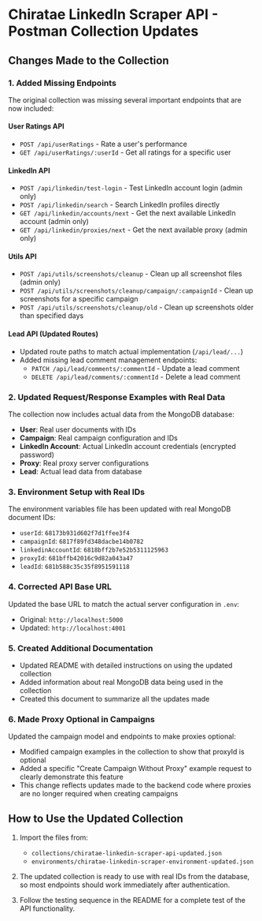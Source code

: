 # Chiratae LinkedIn Scraper API - Postman Collection Updates

## Changes Made to the Collection

### 1. Added Missing Endpoints

The original collection was missing several important endpoints that are now included:

#### User Ratings API
- `POST /api/userRatings` - Rate a user's performance
- `GET /api/userRatings/:userId` - Get all ratings for a specific user

#### LinkedIn API
- `POST /api/linkedin/test-login` - Test LinkedIn account login (admin only)
- `POST /api/linkedin/search` - Search LinkedIn profiles directly
- `GET /api/linkedin/accounts/next` - Get the next available LinkedIn account (admin only)
- `GET /api/linkedin/proxies/next` - Get the next available proxy (admin only)

#### Utils API
- `POST /api/utils/screenshots/cleanup` - Clean up all screenshot files (admin only)
- `POST /api/utils/screenshots/cleanup/campaign/:campaignId` - Clean up screenshots for a specific campaign
- `POST /api/utils/screenshots/cleanup/old` - Clean up screenshots older than specified days

#### Lead API (Updated Routes)
- Updated route paths to match actual implementation (`/api/lead/...`)
- Added missing lead comment management endpoints:
  - `PATCH /api/lead/comments/:commentId` - Update a lead comment
  - `DELETE /api/lead/comments/:commentId` - Delete a lead comment

### 2. Updated Request/Response Examples with Real Data

The collection now includes actual data from the MongoDB database:

- **User**: Real user documents with IDs
- **Campaign**: Real campaign configuration and IDs
- **LinkedIn Account**: Actual LinkedIn account credentials (encrypted password)
- **Proxy**: Real proxy server configurations
- **Lead**: Actual lead data from database

### 3. Environment Setup with Real IDs

The environment variables file has been updated with real MongoDB document IDs:

- `userId`: `68173b931d602f7d1ffee3f4`
- `campaignId`: `6817f89fd348dacbe14b0782`
- `linkedinAccountId`: `6818bff2b7e52b5311125963`
- `proxyId`: `681bffb42016c9d82a043a47`
- `leadId`: `681b588c35c35f8951591118`

### 4. Corrected API Base URL

Updated the base URL to match the actual server configuration in `.env`:
- Original: `http://localhost:5000`
- Updated: `http://localhost:4001`

### 5. Created Additional Documentation

- Updated README with detailed instructions on using the updated collection
- Added information about real MongoDB data being used in the collection
- Created this document to summarize all the updates made

### 6. Made Proxy Optional in Campaigns

Updated the campaign model and endpoints to make proxies optional:
- Modified campaign examples in the collection to show that proxyId is optional
- Added a specific "Create Campaign Without Proxy" example request to clearly demonstrate this feature
- This change reflects updates made to the backend code where proxies are no longer required when creating campaigns

## How to Use the Updated Collection

1. Import the files from:
   - `collections/chiratae-linkedin-scraper-api-updated.json`
   - `environments/chiratae-linkedin-scraper-environment-updated.json`

2. The updated collection is ready to use with real IDs from the database, so most endpoints should work immediately after authentication.

3. Follow the testing sequence in the README for a complete test of the API functionality.
